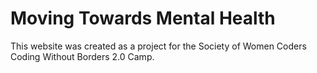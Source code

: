 # Moving Towards Mental Health
This website was created as a project for the Society of Women Coders Coding Without Borders 2.0 Camp.
